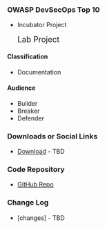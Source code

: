 ### OWASP DevSecOps Top 10
* <span class="fa-stack fa-2x">
    <i class="fas fa-circle fa-stack-2x" style="color:#53AAE5 style="font-size: 1.3em;"></i>
    <i class="fas fa-egg fa-stack-1x fa-inverse"></i> Incubator Project </span>
    
    <i class="fas fa-flask" style="font-size: 1.3em; color:#f7b73c;"></i>
  <span style="font-size: 1.3em;">Lab Project</span>

#### Classification

* <i class="fas fa-file-alt" style="color:#233e81;"></i> Documentation

#### Audience

* <i class="fas fa-toolbox" style="color:#233e81;"></i> Builder
* <i class="fas fa-hammer" style="color:#233e81;"></i> Breaker
* <i class="fas fa-shield-alt" style="color:#233e81;"></i> Defender

### Downloads or Social Links
* [Download](#) - TBD

### Code Repository
* [GitHub Repo](https://github.com/OWASP/www-project-devsecops-top-10)


### Change Log
* [changes] - TBD

